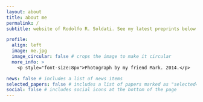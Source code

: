 ```yaml
---
layout: about
title: about me
permalink: /
subtitle: website of Rodolfo R. Soldati. See my latest preprints below or on arXiv.

profile:
  align: left
  image: me.jpg
  image_circular: false # crops the image to make it circular
  more_info: >
    <p style="font-size:8px">Photograph by my friend Mark. 2014.</p>

news: false # includes a list of news items
selected_papers: false # includes a list of papers marked as "selected={true}"
social: false # includes social icons at the bottom of the page
---
```

